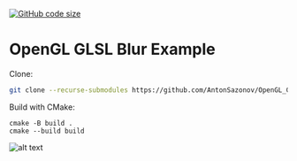 [![GitHub code size](https://img.shields.io/github/languages/code-size/AntonSazonov/OpenGL_GLSL_Blur?style=flat)](https://github.com/AntonSazonov/OpenGL_GLSL_Blur)

# OpenGL GLSL Blur Example

Clone:
```bash
git clone --recurse-submodules https://github.com/AntonSazonov/OpenGL_GLSL_Blur.git
```

Build with CMake:
```
cmake -B build .
cmake --build build
```

![alt text](https://github.com/AntonSazonov/OpenGL_GLSL_Blur/blob/master/images/screenshot.png?raw=true)

